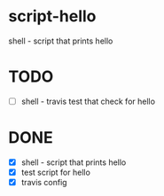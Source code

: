 # script-hello
shell - script that prints hello

# TODO

- [ ] shell - travis test that check for hello

# DONE

- [x] shell - script that prints hello
- [x] test script for hello
- [x] travis config
